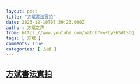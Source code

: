 ```yaml
---
layout: post
title: "方斌書法實拍"
date: 2023-12-10T05:39:23.000Z
author: 方斌之声
from: https://www.youtube.com/watch?v=FbyS6SdtSbQ
tags: [ 方斌 ]
comments: True
categories: [ 方斌 ]
---
```

<!--1702186763000-->
[方斌書法實拍](https://www.youtube.com/watch?v=FbyS6SdtSbQ)
------

<div>

</div>
